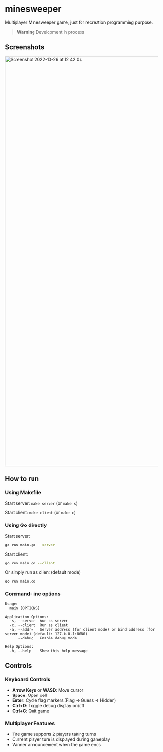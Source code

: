 # minesweeper

Multiplayer Minesweeper game, just for recreation programming purpose.

> **Warning**
> Development in process

## Screenshots

<img width="1346" alt="Screenshot 2022-10-26 at 12 42 04" src="https://user-images.githubusercontent.com/2153895/198007007-5d54d9ad-4a44-4c7b-80f2-52226bc9b361.png">


## How to run

### Using Makefile

Start server: `make server` (or `make s`)

Start client: `make client` (or `make c`)

### Using Go directly

Start server:
```bash
go run main.go --server
```

Start client:
```bash
go run main.go --client
```

Or simply run as client (default mode):
```bash
go run main.go
```

### Command-line options

```
Usage:
  main [OPTIONS]

Application Options:
  -s, --server  Run as server
  -c, --client  Run as client
  -a, --addr=   Server address (for client mode) or bind address (for server mode) (default: 127.0.0.1:8080)
      --debug   Enable debug mode

Help Options:
  -h, --help    Show this help message
```

## Controls

### Keyboard Controls

- **Arrow Keys** or **WASD**: Move cursor
- **Space**: Open cell
- **Enter**: Cycle flag markers (Flag → Guess → Hidden)
- **Ctrl+D**: Toggle debug display on/off
- **Ctrl+C**: Quit game

### Multiplayer Features

- The game supports 2 players taking turns
- Current player turn is displayed during gameplay
- Winner announcement when the game ends
